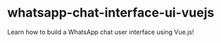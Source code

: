# whatsapp-chat-interface-ui-vuejs

Learn how to build a WhatsApp chat user interface using Vue.js!
